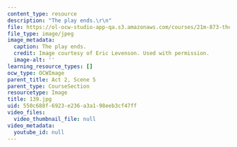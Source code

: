 ```yaml
---
content_type: resource
description: "The play ends.\r\n"
file: https://ol-ocw-studio-app-qa.s3.amazonaws.com/courses/21m-873-theater-arts-topics-suburbia-january-iap-2008/550c688f6923e236a3a198eeb3cf47ff_139.jpg
file_type: image/jpeg
image_metadata:
  caption: The play ends.
  credit: Image courtesy of Eric Levenson. Used with permission.
  image-alt: ''
learning_resource_types: []
ocw_type: OCWImage
parent_title: Act 2, Scene 5
parent_type: CourseSection
resourcetype: Image
title: 139.jpg
uid: 550c688f-6923-e236-a3a1-98eeb3cf47ff
video_files:
  video_thumbnail_file: null
video_metadata:
  youtube_id: null
---
```


